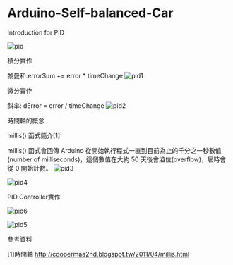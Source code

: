 # Arduino-Self-balanced-Car
Introduction for PID

![pid](https://cloud.githubusercontent.com/assets/13445632/12025766/f3237312-adec-11e5-949a-95b9f43ffc0a.png)

積分實作

黎曼和:errorSum += error * timeChange
![pid1](https://cloud.githubusercontent.com/assets/13445632/12025971/199cd16c-adef-11e5-9fe0-b610b202cd03.png)

微分實作

斜率: dError = error / timeChange
![pid2](https://cloud.githubusercontent.com/assets/13445632/12025973/1d369e8e-adef-11e5-972e-6e51ef14cdac.png)

時間軸的概念

millis() 函式簡介[1]

millis() 函式會回傳 Arduino 從開始執行程式一直到目前為止的千分之一秒數值(number of milliseconds)，這個數值在大約 50 天後會溢位(overflow)，屆時會從 0 開始計數。
![pid3](https://cloud.githubusercontent.com/assets/13445632/12025809/492f5eb0-aded-11e5-9d51-d490ae25fe26.png)

![pid4](https://cloud.githubusercontent.com/assets/13445632/12025942/b206e0ba-adee-11e5-83f5-12d814e22fc0.png)

PID Controller實作

![pid6](https://cloud.githubusercontent.com/assets/13445632/12026058/2ef68fd4-adf0-11e5-83c0-04e2ea6a8c83.png)

![pid5](https://cloud.githubusercontent.com/assets/13445632/12026088/6ea0dd7e-adf0-11e5-9203-095ffece1a66.png)

參考資料

[1]時間軸
http://coopermaa2nd.blogspot.tw/2011/04/millis.html

